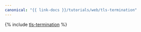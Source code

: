```yaml
---
canonical: "{{ link-docs }}/tutorials/web/tls-termination"
---
```


{% include [tls-termination](../../_tutorials/web/tls-termination.md) %}